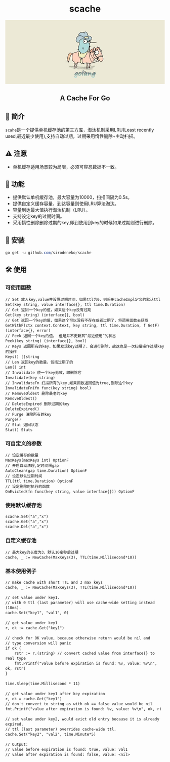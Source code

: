 <h1 align='center'>scache</h1>
<div align=center><img src="https://github.com/sirodeneko/scache/blob/master/rideGo.jpg"/></div>
<h2 align='center'>A Cache For Go</h2>

## 📖 简介

`scahe`是一个提供单机缓存池的第三方库，淘汰机制采用LRU(Least recently used,最近最少使用),支持自动过期，过期采用惰性删除+主动扫描。

## ⚠️ 注意

- 单机缓存适用场景较为局限，必须可容忍数据不一致。

## 🚀 功能

- 提供默认单机缓存池，最大容量为10000，扫描间隔为0.5s。
- 提供自定义缓存容量，到达容量则使用LRU算法淘汰。
- 容量到达最大值执行淘汰机制（LRU）。
- 支持设定key的过期时间。
- 采用惰性删除删除过期的key,即到使用到key的时候如果过期则进行删除。

## 🧰 安装
``` powershell
go get -u github.com/sirodeneko/scache
```

## 🛠 使用

### 可使用函数
```
// Set 放入key,value并设置过期时间，如果ttl为0，则采用cacheImpl定义的默认ttl
Set(key string, value interface{}, ttl time.Duration)
// Get 返回一个key的值，如果这个key没有过期
Get(key string) (interface{}, bool)
// Get 返回一个key的值，如果这个可以没有不存在或者过期了，将调用函数去获取
GetWithF(ctx context.Context, key string, ttl time.Duration, f GetF) (interface{}, error)
// Peek 返回一个key的值， 但是并不更新其“最近使用”的状态
Peek(key string) (interface{}, bool)
// Keys 返回所有的key，如果发现key过期了，会进行删除，故这也是一次扫描操作过期key的操作
Keys() []string
// Len 返回key的数量，包括过期了的
Len() int
// Invalidate 使一个key无效，即删除它
Invalidate(key string)
// InvalidateFn 扫描所有的key,如果函数返回值为true,删除这个key
InvalidateFn(fn func(key string) bool)
// RemoveOldest 删除最老的key
RemoveOldest()
// DeleteExpired 删除过期的key
DeleteExpired()
// Purge 清除所有的key
Purge()
// Stat 返回状态
Stat() Stats
```
### 可自定义的参数
```
// 设定缓存的数量
MaxKeys(maxKeys int) OptionF
// 开启自动清理,定时间隔gap
AutoClean(gap time.Duration) OptionF
// 设定默认过期时间
TTL(ttl time.Duration) OptionF 
// 设定删除时执行的函数
OnEvicted(fn func(key string, value interface{})) OptionF

```

### 使用默认缓存池
``` 
scache.Set("a","x")
scache.Get("a","x")
scache.Del("a","x")
```

### 自定义缓存池
```
// 最大key的长度为3，默认10毫秒后过期
cache, _ := NewCache(MaxKeys(3), TTL(time.Millisecond*10))
```

### 基本使用例子
```
// make cache with short TTL and 3 max keys
cache, _ := NewCache(MaxKeys(3), TTL(time.Millisecond*10))

// set value under key1.
// with 0 ttl (last parameter) will use cache-wide setting instead (10ms).
cache.Set("key1", "val1", 0)

// get value under key1
r, ok := cache.Get("key1")

// check for OK value, because otherwise return would be nil and
// type conversion will panic
if ok {
    rstr := r.(string) // convert cached value from interface{} to real type
    fmt.Printf("value before expiration is found: %v, value: %v\n", ok, rstr)
}

time.Sleep(time.Millisecond * 11)

// get value under key1 after key expiration
r, ok = cache.Get("key1")
// don't convert to string as with ok == false value would be nil
fmt.Printf("value after expiration is found: %v, value: %v\n", ok, r)

// set value under key2, would evict old entry because it is already expired.
// ttl (last parameter) overrides cache-wide ttl.
cache.Set("key2", "val2", time.Minute*5)

// Output:
// value before expiration is found: true, value: val1
// value after expiration is found: false, value: <nil>
```

